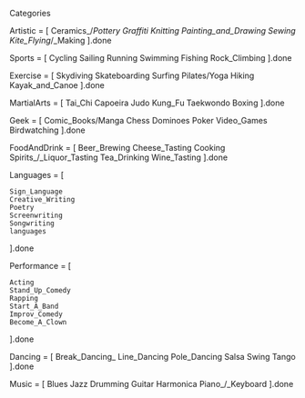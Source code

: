 Categories

  Artistic = [
    Ceramics_/_Pottery
    Graffiti
    Knitting
    Painting_and_Drawing
    Sewing
    Kite_Flying_/_Making
  ].done


  Sports = [
    Cycling
    Sailing
    Running
    Swimming
    Fishing
    Rock_Climbing
  ].done

  Exercise = [
    Skydiving
    Skateboarding
    Surfing
    Pilates/Yoga
    Hiking
    Kayak_and_Canoe
  ].done

  MartialArts = [
    Tai_Chi
    Capoeira
    Judo
    Kung_Fu
    Taekwondo
    Boxing
  ].done


  Geek = [
    Comic_Books/Manga
    Chess
    Dominoes
    Poker
    Video_Games
    Birdwatching
  ].done


  FoodAndDrink = [
    Beer_Brewing
    Cheese_Tasting
    Cooking
    Spirits_/_Liquor_Tasting
    Tea_Drinking
    Wine_Tasting
  ].done


  Languages = [

    Sign_Language
    Creative_Writing
    Poetry
    Screenwriting
    Songwriting
    languages
  ].done

  Performance = [

    Acting
    Stand_Up_Comedy
    Rapping
    Start_A_Band
    Improv_Comedy
    Become_A_Clown  
  ].done

  Dancing = [
    Break_Dancing_
    Line_Dancing
    Pole_Dancing
    Salsa
    Swing
    Tango
  ].done

  Music  = [
    Blues
    Jazz
    Drumming
    Guitar
    Harmonica
    Piano_/_Keyboard
  ].done
